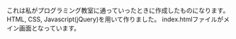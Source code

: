 これは私がプログラミング教室に通っていったときに作成したものになります。HTML, CSS, Javascript(jQuery)を用いて作りました。
index.htmlファイルがメイン画面となっています。

